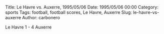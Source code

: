 Title: Le Havre vs. Auxerre, 1995/05/06
Date: 1995/05/06 00:00
Category: sports
Tags: football, football scores, Le Havre, Auxerre
Slug: le-havre-vs-auxerre
Author: carbonero


Le Havre 1 - 4 Auxerre
